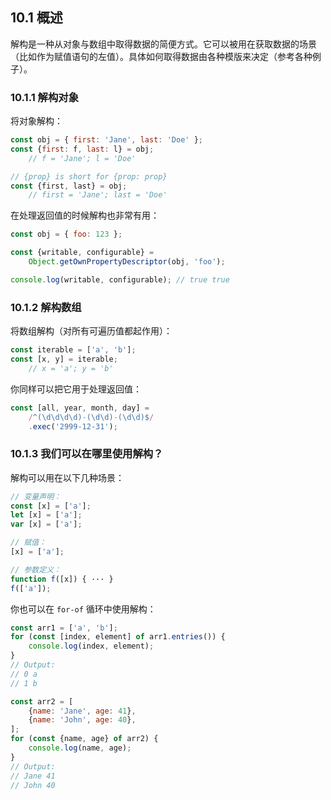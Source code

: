## 10.1 概述

解构是一种从对象与数组中取得数据的简便方式。它可以被用在获取数据的场景（比如作为赋值语句的左值）。具体如何取得数据由各种模版来决定（参考各种例子）。

### 10.1.1 解构对象

将对象解构：

``` javascript
const obj = { first: 'Jane', last: 'Doe' };
const {first: f, last: l} = obj;
    // f = 'Jane'; l = 'Doe'

// {prop} is short for {prop: prop}
const {first, last} = obj;
    // first = 'Jane'; last = 'Doe'
```

在处理返回值的时候解构也非常有用：

``` javascript
const obj = { foo: 123 };

const {writable, configurable} =
    Object.getOwnPropertyDescriptor(obj, 'foo');

console.log(writable, configurable); // true true
```

### 10.1.2 解构数组

将数组解构（对所有可遍历值都起作用）：

``` javascript
const iterable = ['a', 'b'];
const [x, y] = iterable;
    // x = 'a'; y = 'b'
```

你同样可以把它用于处理返回值：

``` javascript
const [all, year, month, day] =
    /^(\d\d\d\d)-(\d\d)-(\d\d)$/
    .exec('2999-12-31');
```

### 10.1.3 我们可以在哪里使用解构？

解构可以用在以下几种场景：

``` javascript
// 变量声明：
const [x] = ['a'];
let [x] = ['a'];
var [x] = ['a'];

// 赋值：
[x] = ['a'];

// 参数定义：
function f([x]) { ··· }
f(['a']);
```

你也可以在 `for-of` 循环中使用解构：

``` javascript
const arr1 = ['a', 'b'];
for (const [index, element] of arr1.entries()) {
    console.log(index, element);
}
// Output:
// 0 a
// 1 b

const arr2 = [
    {name: 'Jane', age: 41},
    {name: 'John', age: 40},
];
for (const {name, age} of arr2) {
    console.log(name, age);
}
// Output:
// Jane 41
// John 40
```











